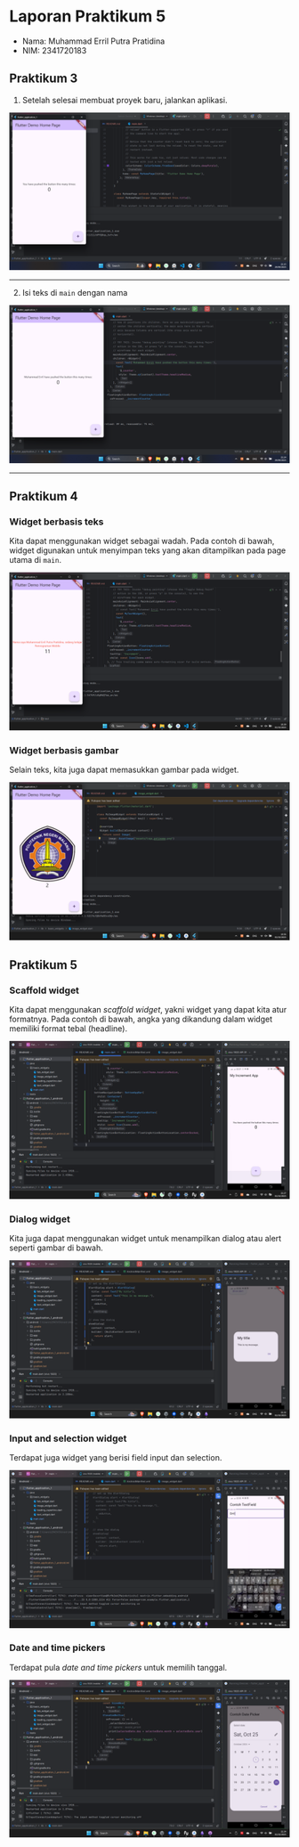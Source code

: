 # Laporan Praktikum 5

- Nama: Muhammad Erril Putra Pratidina
- NIM: 2341720183

## Praktikum 3

1. Setelah selesai membuat proyek baru, jalankan aplikasi.

![](attachments/Pasted%20image%2020250929221854.png)

---

2. Isi teks di `main` dengan nama

![](attachments/Pasted%20image%2020250929222410.png)

---

## Praktikum 4

### Widget berbasis teks

Kita dapat menggunakan widget sebagai wadah. Pada contoh di bawah, widget digunakan untuk menyimpan teks yang akan ditampilkan pada page utama di `main`.

![](attachments/Screenshot%20(17).png)

### Widget berbasis gambar

Selain teks, kita juga dapat memasukkan gambar pada widget.

![](attachments/Screenshot%20(18)%202.png)

## Praktikum 5

### Scaffold widget

Kita dapat menggunakan *scaffold widget*, yakni widget yang dapat kita atur formatnya. Pada contoh di bawah, angka yang dikandung dalam widget memiliki format tebal (headline).

![](attachments/Pasted%20image%2020251001222745.png)

### Dialog widget

Kita juga dapat menggunakan widget untuk menampilkan dialog atau alert seperti gambar di bawah.

![](attachments/Pasted%20image%2020251001223215.png)

### Input and selection widget

Terdapat juga widget yang berisi field input dan selection.

![](attachments/Pasted%20image%2020251001223339.png)

### Date and time pickers

Terdapat pula *date and time pickers* untuk memilih tanggal.

![](attachments/Pasted%20image%2020251001223436.png)



